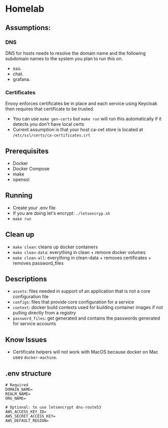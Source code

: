 # Homelab

## Assumptions:
### DNS
DNS for hosts needs to resolve the domain name and the following subdomain names to the system you plan to run this on.
* sso.
* chat.
* grafana.

### Certificates
Envoy enforces certificates be in place and each service using Keycloak then requires that certificate to be trusted.
* You can use `make gen-certs` but `make run` will run this automatically if it detects you don't have local certs
* Current assumption is that your host ca-cet store is located at `/etc/ssl/certs/ca-certificates.crt`

## Prerequisites 
* Docker
* Docker Compose
* make
* openssl

## Running
* Create your .env file
* If you are doing let's encrypt: `./letsencryp.sh`
* `make run`

## Clean up
* `make clean`: cleans up docker containers
* `make clean-data`: everything in clean + remove docker volumes
* `make clean-all`: everything in clean-data + removes certificates + removes password_files

## Descriptions
* `assets`: files needed in support of an application that is not a core configuration file
* `configs`: files that provide core configuration for a service
* `context`: docker build contexts used for building container images if not pulling directly from a registry
* `password_files`: get generated and contains the passwords generated for service accounts

## Know Issues
* Certificate helpers will not work with MacOS because docker on Mac uses `docker-machine`.

## .env structure
```
# Required
DOMAIN_NAME=
REALM_NAME=
ORG_NAME=

# Optional: to use letsencrypt dns-route53
AWS_ACCESS_KEY_ID=
AWS_SECRET_ACCESS_KEY=
AWS_DEFAULT_REGION=
```
